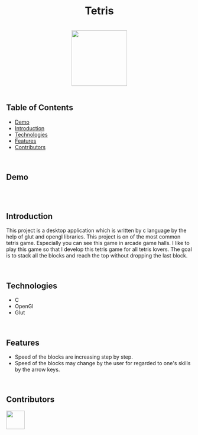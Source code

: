 <h1 align="center">Tetris</h1> <br>

<div align="center">
    <img width=150 src="/favicon.ico">
</div>

<br/>

## Table of Contents

- [Demo](#demo)
- [Introduction](#introduction)
- [Technologies](#technologies)
- [Features](#features)
- [Contributors](#contributors)

<br/>

## Demo

<br/>


<br/>

## Introduction
This project is a desktop application which is written by c language by the help of glut and opengl libraries. This project is on of the most common tetris game. Especially you can see this game in arcade game halls. I like to play this game so that I develop this tetris game for all tetris lovers. The goal is to stack all the blocks and reach the top without dropping the last block.

<br/>

## Technologies

* C
* OpenGl
* Glut

<br/>

## Features

* Speed of the blocks are increasing step by step.
* Speed of the blocks may change by the user for regarded to one's skills by the arrow keys.

<br/>

## Contributors

<a href="https://github.com/ahmettoguz" target="_blank"><img width=50 height=50 src="https://avatars.githubusercontent.com/u/101711642?v=4"></a>
